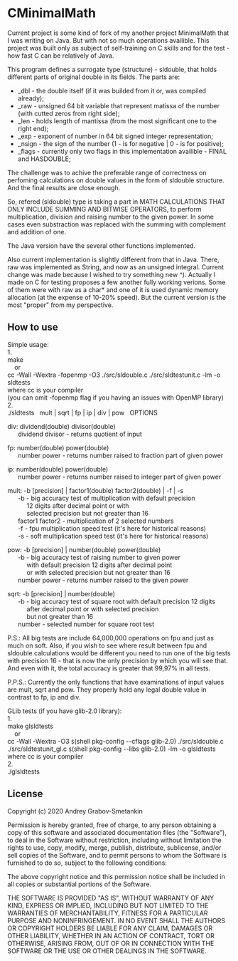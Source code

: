 # CMinimalMath

Current project is some kind of fork of my another project MinimalMath that I was writing on Java. But with not so much operations availible. This project was built only as subject of self-training on C skills and for the test - how fast C can be relatively of Java.

This program defines a surrogate type (structure) - sldouble, that holds different parts of original double in its fields. The parts are:

- \_dbl - the double itself (if it was builded from it or, was compiled already);
- \_raw - unsigned 64 bit variable that represent matissa of the number (with cutted zeros from right side);
- \_len - holds length of mantissa (from the most significant one to the right end);
- \_exp - exponent of number in 64 bit signed integer representation;
- \_nsign - the sign of the number (1 - is for negative | 0 - is for positive);
- \_flags - currently only two flags in this implementation availible - FINAL and HASDOUBLE;

The challenge was to achive the preferable range of correctness on perfoming calculations on double values in the form of sldouble structure. And the final results are close enough.

So, refered (sldouble) type is taking a part in MATH CALCULATIONS THAT ONLY INCLUDE SUMMING AND BITWISE OPERATORS, to perform multiplication, division and raising number to the given power. In some cases even substraction was replaced with the summing with complement and addition of one.

The Java version have the several other functions implemented.

Also current implementation is slightly different from that in Java. There, raw was implemented as String, and now as an unsigned integral. Current change was made because I wished to try something new ^). Actually I made on C for testing proposes a few another fully working verions. Some of them were with raw as a char\* and one of it is used dynamic memory allocation (at the expense of 10-20% speed). But the current version is the most "proper" from my perspective.

## How to use

Simple usage:\
1.\
make\
&nbsp;&nbsp;&nbsp;&nbsp;or\
cc -Wall -Wextra -fopenmp -O3 ./src/sldouble.c ./src/sldtestunit.c -lm -o sldtests\
where cc is your compiler\
(you can omit -fopenmp flag if you having an issues with OpenMP library)\
2.\
./sldtests&nbsp;&nbsp;&nbsp;mult | sqrt | fp | ip | div | pow&nbsp;&nbsp;&nbsp;OPTIONS

div:  dividend(double) divisor(double) \
&nbsp;&nbsp;&nbsp;&nbsp;&nbsp;&nbsp;dividend divisor - returns quotient of input

fp:   number(double) power(double) \
&nbsp;&nbsp;&nbsp;&nbsp;&nbsp;&nbsp;number power - returns number raised to fraction part of given power

ip:   number(double) power(double) \
&nbsp;&nbsp;&nbsp;&nbsp;&nbsp;&nbsp;number power - returns number raised to integer part of given power

mult: -b [precision] | factor1(double) factor2(double) | -f | -s \
&nbsp;&nbsp;&nbsp;&nbsp;&nbsp;&nbsp;-b - big accuracy test of multiplication with default precision \
&nbsp;&nbsp;&nbsp;&nbsp;&nbsp;&nbsp;&nbsp;&nbsp;&nbsp;&nbsp;&nbsp;12 digits after decimal point or with \
&nbsp;&nbsp;&nbsp;&nbsp;&nbsp;&nbsp;&nbsp;&nbsp;&nbsp;&nbsp;&nbsp;selected precision  but not greater than 16 \
&nbsp;&nbsp;&nbsp;&nbsp;&nbsp;&nbsp;factor1 factor2 - multiplication of 2 selected numbers \
&nbsp;&nbsp;&nbsp;&nbsp;&nbsp;&nbsp;-f - fpu multiplication speed test (it's here for historical reasons) \
&nbsp;&nbsp;&nbsp;&nbsp;&nbsp;&nbsp;-s - soft multiplication speed test (it's here for historical reasons)

pow:  -b [precision] | number(double) power(double) \
&nbsp;&nbsp;&nbsp;&nbsp;&nbsp;&nbsp;-b - big accuracy test of raising number to given power \
&nbsp;&nbsp;&nbsp;&nbsp;&nbsp;&nbsp;&nbsp;&nbsp;&nbsp;&nbsp;&nbsp;with default precision 12 digits after decimal point \
&nbsp;&nbsp;&nbsp;&nbsp;&nbsp;&nbsp;&nbsp;&nbsp;&nbsp;&nbsp;&nbsp;or with selected precision  but not greater than 16 \
&nbsp;&nbsp;&nbsp;&nbsp;&nbsp;&nbsp;number power - returns number raised to the given power

sqrt: -b [precision] | number(double) \
&nbsp;&nbsp;&nbsp;&nbsp;&nbsp;&nbsp;-b - big accuracy test of square root with default precision 12 digits \
&nbsp;&nbsp;&nbsp;&nbsp;&nbsp;&nbsp;&nbsp;&nbsp;&nbsp;&nbsp;&nbsp;after decimal point or with selected precision \
&nbsp;&nbsp;&nbsp;&nbsp;&nbsp;&nbsp;&nbsp;&nbsp;&nbsp;&nbsp;&nbsp;but not greater than 16 \
&nbsp;&nbsp;&nbsp;&nbsp;&nbsp;&nbsp;number - selected number for square root test

P.S.: All big tests are include 64,000,000 operations on fpu and just as much on soft. Also, if you wish to see where result between fpu and sldouble calculations would be different you need to run one of the big tests with precision 16 - that is now the only precision by which you will see that. And even with it, the total accuracy is greater that 99,97% in all tests.

P.P.S.: Currently the only functions that have examinations of input values are mult, sqrt and pow. They properly hold any legal double value in contrast to fp, ip and div.

GLib tests (if you have glib-2.0 library):\
1.\
make glsldtests\
&nbsp;&nbsp;&nbsp;&nbsp;or\
cc -Wall -Wextra -O3 `$`(shell pkg-config --cflags glib-2.0) ./src/sldouble.c ./src/sldtestunit_gl.c `$`(shell pkg-config --libs glib-2.0) -lm -o glsldtests\
where cc is your compiler\
2.\
./glsldtests

## License

Copyright (c) 2020 Andrey Grabov-Smetankin

Permission is hereby granted, free of charge, to any person
obtaining a copy of this software and associated documentation
files (the "Software"), to deal in the Software without
restriction, including without limitation the rights to use,
copy, modify, merge, publish, distribute, sublicense, and/or sell
copies of the Software, and to permit persons to whom the
Software is furnished to do so, subject to the following
conditions:

The above copyright notice and this permission notice shall be
included in all copies or substantial portions of the Software.

THE SOFTWARE IS PROVIDED "AS IS", WITHOUT WARRANTY OF ANY KIND,
EXPRESS OR IMPLIED, INCLUDING BUT NOT LIMITED TO THE WARRANTIES
OF MERCHANTABILITY, FITNESS FOR A PARTICULAR PURPOSE AND
NONINFRINGEMENT. IN NO EVENT SHALL THE AUTHORS OR COPYRIGHT
HOLDERS BE LIABLE FOR ANY CLAIM, DAMAGES OR OTHER LIABILITY,
WHETHER IN AN ACTION OF CONTRACT, TORT OR OTHERWISE, ARISING
FROM, OUT OF OR IN CONNECTION WITH THE SOFTWARE OR THE USE OR
OTHER DEALINGS IN THE SOFTWARE.
